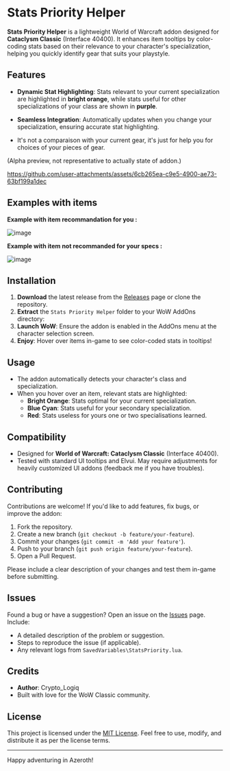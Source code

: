 # Stats Priority Helper

**Stats Priority Helper** is a lightweight World of Warcraft addon designed for **Cataclysm Classic** (Interface 40400). It enhances item tooltips by color-coding stats based on their relevance to your character's specialization, helping you quickly identify gear that suits your playstyle.

## Features

- **Dynamic Stat Highlighting**: Stats relevant to your current specialization are highlighted in **bright orange**, while stats useful for other specializations of your class are shown in **purple**.
- **Seamless Integration**: Automatically updates when you change your specialization, ensuring accurate stat highlighting.

- It's not a comparaison with your current gear, it's just for help you for choices of your pieces of gear.

(Alpha preview, not representative to actually state of addon.)

https://github.com/user-attachments/assets/6cb265ea-c9e5-4900-ae73-63bf199a1dec

## Examples with items

__Example with item recommandation for you :__

![image](https://github.com/user-attachments/assets/9de8c9db-c268-443b-8840-427e53df223f)


__Example with item not recommanded for your specs :__

![image](https://github.com/user-attachments/assets/172b73a7-b243-454b-87b9-27bc98ce6d69)

## Installation

1. **Download** the latest release from the [Releases](https://github.com/CryptoLogiq/Stats-Priority-Helper/releases) page or clone the repository.
2. **Extract** the `Stats Priority Helper` folder to your WoW AddOns directory:
3. **Launch WoW**: Ensure the addon is enabled in the AddOns menu at the character selection screen.
4. **Enjoy**: Hover over items in-game to see color-coded stats in tooltips!

## Usage

- The addon automatically detects your character's class and specialization.
- When you hover over an item, relevant stats are highlighted:
  - **Bright Orange**: Stats optimal for your current specialization.
  - **Blue Cyan**: Stats useful for your secondary specialization.
  - **Red**: Stats useless for yours one or two specialisations learned.

## Compatibility

- Designed for **World of Warcraft: Cataclysm Classic** (Interface 40400).
- Tested with standard UI tooltips and Elvui. May require adjustments for heavily customized UI addons (feedback me if you have troubles).

## Contributing

Contributions are welcome! If you'd like to add features, fix bugs, or improve the addon:

1. Fork the repository.
2. Create a new branch (`git checkout -b feature/your-feature`).
3. Commit your changes (`git commit -m 'Add your feature'`).
4. Push to your branch (`git push origin feature/your-feature`).
5. Open a Pull Request.

Please include a clear description of your changes and test them in-game before submitting.

## Issues

Found a bug or have a suggestion? Open an issue on the [Issues](https://github.com/CryptoLogiq/Stats-Priority-Helper/issues) page. Include:
- A detailed description of the problem or suggestion.
- Steps to reproduce the issue (if applicable).
- Any relevant logs from `SavedVariables\StatsPriority.lua`.

## Credits

- **Author**: Crypto_Logiq
- Built with love for the WoW Classic community.

## License

This project is licensed under the [MIT License](LICENSE). Feel free to use, modify, and distribute it as per the license terms.

---

Happy adventuring in Azeroth!
